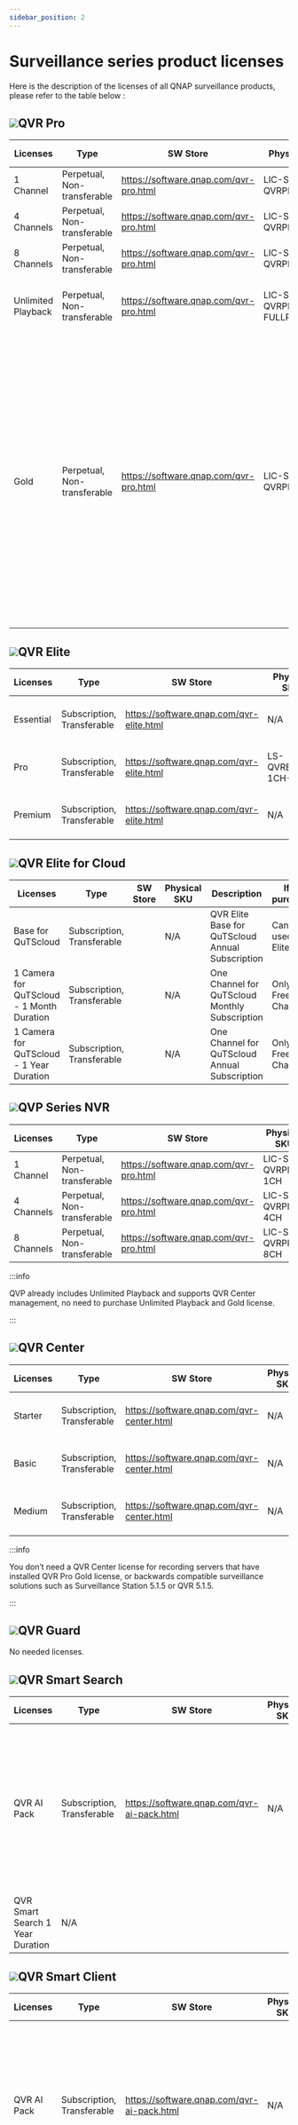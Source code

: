 ```yaml
---
sidebar_position: 2
---
```


# Surveillance series product licenses

Here is the description of the licenses of all QNAP surveillance products, please refer to the table below :
​
## <img src="/icon/QVRPro.svg" class="icons"/>QVR Pro
| Licenses | Type | SW Store | Physical SKU | Description | If not purchased |
| -------- | ---- | -------- | ------------ | ----------- | ---------------- |
| 1 Channel| Perpetual, Non-transferable | https://software.qnap.com/qvr-pro.html | LIC-SW-QVRPRO-1CH | 1 Additional Channel.| Only 8 Free Channel |
|4 Channels|Perpetual, Non-transferable|https://software.qnap.com/qvr-pro.html|LIC-SW-QVRPRO-4CH|4 Additional Channels.|Only 8 Free Channel|
|8 Channels|Perpetual, Non-transferable|​https://software.qnap.com/qvr-pro.html|LIC-SW-QVRPRO-8CH|8 Additional Channels.|Only 8 Free Channel|
|Unlimited Playback|Perpetual, Non-transferable|https://software.qnap.com/qvr-pro.html|LIC-SW-QVRPRO-FULLPLAYBACK|Unlimited Playback.|Only playback the record of 14 days ago|
|Gold|Perpetual, Non-transferable|https://software.qnap.com/qvr-pro.html|LIC-SW-QVRPRO-GOLD|Unlimited Playback with 8 Additional Channel.|You can only activate one QVR Pro Gold license on each QNAP NAS.<br/>Only playback the record of 14 days ago<br/>In addition to the number of free servers in the QVR Center, QVR Pro cannot be managed by QVR Center.|

## <img src="/icon/Elite.svg" class="icons"/>QVR Elite
| Licenses | Type | SW Store | Physical SKU | Description | If not purchased |
| -------- | ---- | -------- | ------------ | ----------- | ---------------- |
|Essential|Subscription, Transferable| https://software.qnap.com/qvr-elite.html |N/A|One Channel Monthly Subscription|Only 2 Free Channel|
|Pro|Subscription, Transferable|https://software.qnap.com/qvr-elite.html|LS-QVRELITE-1CH-1Y|One Channel Annual Subscription|Only 2 Free Channel|
|Premium|Subscription, Transferable|https://software.qnap.com/qvr-elite.html|N/A|One Channel Tri-Yearly Subscription|Only 2 Free Channel|

## <img src="/icon/Elite.svg" class="icons"/>QVR Elite for Cloud
| Licenses | Type | SW Store | Physical SKU | Description | If not purchased |
| -------- | ---- | -------- | ------------ | ----------- | ---------------- |
|Base for QuTScloud|Subscription, Transferable| |N/A|QVR Elite Base for QuTScloud Annual Subscription|Can not be used QVR Elite|
|1 Camera for QuTScloud - 1 Month Duration|Subscription, Transferable| |N/A|One Channel for QuTScloud Monthly Subscription|Only 2 Free Channel|
|1 Camera for QuTScloud - 1 Year Duration|Subscription, Transferable| |N/A|One Channel for QuTScloud Annual Subscription|Only 2 Free Channel|

## <img src="/icon/QVRPro.svg" class="icons"/>QVP Series NVR
| Licenses | Type | SW Store | Physical SKU | Description | If not purchased |
| -------- | ---- | -------- | ------------ | ----------- | ---------------- |
|1 Channel |Perpetual, Non-transferable|https://software.qnap.com/qvr-pro.html|LIC-SW-QVRPRO-1CH|1 Additional Channel.|Only 8 Free Channel|
|4 Channels|Perpetual, Non-transferable|https://software.qnap.com/qvr-pro.html|LIC-SW-QVRPRO-4CH|4 Additional Channels.|Only 8 Free Channel|
|8 Channels|Perpetual, Non-transferable|https://software.qnap.com/qvr-pro.html|LIC-SW-QVRPRO-8CH|8 Additional Channels.|Only 8 Free Channel|

:::info

QVP already includes Unlimited Playback and supports QVR Center management, no need to purchase Unlimited Playback and Gold license.

:::

## <img src="/icon/QVRCenter.svg" class="icons"/>QVR Center
| Licenses | Type | SW Store | Physical SKU | Description | If not purchased |
| -------- | ---- | -------- | ------------ | ----------- | ---------------- |
|Starter|Subscription, Transferable|https://software.qnap.com/qvr-center.html|N/A|1 Server Monthly Subscription|Only 2 Free Servers(QVR Pro/QVR Elite)|
|Basic|Subscription, Transferable|https://software.qnap.com/qvr-center.html|N/A|1 Server Annual Subscription.|Only 2 Free Servers(QVR Pro/QVR Elite)|
|Medium|Subscription, Transferable|https://software.qnap.com/qvr-center.html|N/A|1 Server Tri-Yearly Subscription.|Only 2 Free Servers(QVR Pro/QVR Elite)|

:::info

You don’t need a QVR Center license for recording servers that have installed QVR Pro Gold license, or backwards compatible surveillance solutions such as Surveillance Station 5.1.5 or QVR 5.1.5.

:::

## <img src="/icon/QVRGuard.svg" class="icons"/>QVR Guard
No needed licenses.

## <img src="/icon/smartsearch.svg" class="icons"/>QVR Smart Search
| Licenses | Type | SW Store | Physical SKU | Description | If not purchased |
| -------- | ---- | -------- | ------------ | ----------- | ---------------- |
|QVR AI Pack|Subscription, Transferable|https://software.qnap.com/qvr-ai-pack.html|N/A|The QVR AI Pack license empowers your NAS with QVR Smart Search (video searching) and QVR Smart Client (HDMI output).| <li>Cannot use QVR Smart Search</li><li>Cannot use QVR Smart Client.</li>|
|QVR Smart Search 1 Year Duration|N/A| | | | |


## <img src="/icon/QVRProClient.svg" class="icons"/>QVR Smart Client
| Licenses | Type | SW Store | Physical SKU | Description | If not purchased |
| -------- | ---- | -------- | ------------ | ----------- | ---------------- |
|QVR AI Pack|Subscription, Transferable|https://software.qnap.com/qvr-ai-pack.html|N/A|The QVR AI Pack license empowers your NAS with QVR Smart Search (video searching) and QVR Smart Client (HDMI output).| <li>Cannot use QVR Smart Search</li><li>Cannot use QVR Smart Client.</li>||QVR AI Pack|Subscription, Transferable|https://software.qnap.com/qvr-ai-pack.html|N/A|The QVR AI Pack license empowers your NAS with QVR Smart Search (video searching) and QVR Smart Client (HDMI output).| <li>Cannot use QVR Smart Search</li><li>Cannot use QVR Smart Client.</li>|


## <img src="/icon/QVRProClient.svg" class="icons"/>QVR Pro Client for Windows
| Licenses | SW Store | Description | If not purchased |
| -------- | -------- | ----------- | ---------------- | 
|HEVC Video Extensions (Microsoft)|https://www.microsoft.com/en-US/p/hevc-video-extensions/9nmzlz57r3t7?activetab=pivot:overviewtab|Play video in H.265 (HEVC) format.|Cannot play the video in H.265 (HEVC) format.|

:::info

The Mac version of QVR Pro Client does not require the additional purchase of an HEVC license. Apple’s products already include this license.

:::

## <img src="/icon/QVRViewer.svg" class="icons"/>QVR Viewer for Apple TV
| Licenses | Type | SW Store | Physical SKU | Description | If not purchased |
| -------- | ---- | -------- | ------------ | ----------- | ---------------- |



